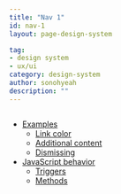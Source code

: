 ```yaml
---
title: "Nav 1"
id: nav-1
layout: page-design-system

tag:
- design system
- ux/ui
category: design-system
author: sonohyeah
description: ""
---
```



<div class="row">
	<!--  begin: Section nav -->
	<div class="d-none d-xl-block col-xl-2 bd-toc border-left order-2" style="position: sticky; top: 4rem;
    height: calc(100vh - 4rem); overflow-y: auto;">
		<ul class="section-nav">
			<li class="toc-entry toc-h2"><a href="#sec__1">Examples</a>
				<ul>
					<li class="toc-entry toc-h3"><a href="#sec__2">Link color</a></li>
					<li class="toc-entry toc-h3"><a href="#sec__3">Additional content</a></li>
					<li class="toc-entry toc-h3"><a href="#sec__4">Dismissing</a></li>
				</ul>
			</li>
			<li class="toc-entry toc-h2"><a href="#sec__5">JavaScript behavior</a>
				<ul>
					<li class="toc-entry toc-h3"><a href="#sec__6">Triggers</a></li>
					<li class="toc-entry toc-h3"><a href="#sec__1">Methods</a></li>
				</ul>
			</li>
		</ul>
	</div>
	<!-- end: Section nav -->
	<div class="col-9">
		<h1> NAV 1 </h1>
		TEST Nav1 <br>
		<section id="sec__1">
			The line at the very bottom of the frame is the echo area. It is used to display small amounts of text for various purposes.

			The echo area is so-named because one of the things it is used for is echoing, which means displaying the characters of a multi-character command as you type. Single-character commands are not echoed. Multi-character commands (see Keys) are echoed if you pause for more than a second in the middle of a command. Emacs then echoes all the characters of the command so far, to prompt you for the rest. Once echoing has started, the rest of the command echoes immediately as you type it. This behavior is designed to give confident users fast response, while giving hesitant users maximum feedback.

			The echo area is also used to display an error message when a command cannot do its job. Error messages may be accompanied by beeping or by flashing the screen.

			Some commands display informative messages in the echo area to tell you what the command has done, or to provide you with some specific information. These informative messages, unlike error messages, are not accompanied with a beep or flash. For example, C-x = (hold down Ctrl and type x, then let go of Ctrl and type =) displays a message describing the character at point, its position in the buffer, and its current column in the window. Commands that take a long time often display messages ending in ‘...’ while they are working (sometimes also indicating how much progress has been made, as a percentage), and add ‘done’ when they are finished.

			Informative echo area messages are saved in a special buffer named *Messages*. (We have not explained buffers yet; see Buffers, for more information about them.) If you miss a message that appeared briefly on the screen, you can switch to the *Messages* buffer to see it again. The *Messages* buffer is limited to a certain number of lines, specified by the variable message-log-max. (We have not explained variables either; see Variables, for more information about them.) Beyond this limit, one line is deleted from the beginning whenever a new message line is added at the end.

			The echo area is so-named because one of the things it is used for is echoing, which means displaying the characters of a multi-character command as you type. Single-character commands are not echoed. Multi-character commands (see Keys) are echoed if you pause for more than a second in the middle of a command. Emacs then echoes all the characters of the command so far, to prompt you for the rest. Once echoing has started, the rest of the command echoes immediately as you type it. This behavior is designed to give confident users fast response, while giving hesitant users maximum feedback.

			The echo area is also used to display an error message when a command cannot do its job. Error messages may be accompanied by beeping or by flashing the screen.

			Some commands display informative messages in the echo area to tell you what the command has done, or to provide you with some specific information. These informative messages, unlike error messages, are not accompanied with a beep or flash. For example, C-x = (hold down Ctrl and type x, then let go of Ctrl and type =) displays a message describing the character at point, its position in the buffer, and its current column in the window. Commands that take a long time often display messages ending in ‘...’ while they are working (sometimes also indicating how much progress has been made, as a percentage), and add ‘done’ when they are finished.

			Informative echo area messages are saved in a special buffer named *Messages*. (We have not explained buffers yet; see Buffers, for more information about them.) If you miss a message that appeared briefly on the screen, you can switch to the *Messages* buffer to see it again. The *Messages* buffer is limited to a certain number of lines, specified by the variable message-log-max. (We have not explained variables either; see Variables, for more information about them.) Beyond this limit, one line is deleted from the beginning whenever a new message line is added at the end.

			The echo area is so-named because one of the things it is used for is echoing, which means displaying the characters of a multi-character command as you type. Single-character commands are not echoed. Multi-character commands (see Keys) are echoed if you pause for more than a second in the middle of a command. Emacs then echoes all the characters of the command so far, to prompt you for the rest. Once echoing has started, the rest of the command echoes immediately as you type it. This behavior is designed to give confident users fast response, while giving hesitant users maximum feedback.

			The echo area is also used to display an error message when a command cannot do its job. Error messages may be accompanied by beeping or by flashing the screen.

			Some commands display informative messages in the echo area to tell you what the command has done, or to provide you with some specific information. These informative messages, unlike error messages, are not accompanied with a beep or flash. For example, C-x = (hold down Ctrl and type x, then let go of Ctrl and type =) displays a message describing the character at point, its position in the buffer, and its current column in the window. Commands that take a long time often display messages ending in ‘...’ while they are working (sometimes also indicating how much progress has been made, as a percentage), and add ‘done’ when they are finished.

			Informative echo area messages are saved in a special buffer named *Messages*. (We have not explained buffers yet; see Buffers, for more information about them.) If you miss a message that appeared briefly on the screen, you can switch to the *Messages* buffer to see it again. The *Messages* buffer is limited to a certain number of lines, specified by the variable message-log-max. (We have not explained variables either; see Variables, for more information about them.) Beyond this limit, one line is deleted from the beginning whenever a new message line is added at the end.

			The echo area is so-named because one of the things it is used for is echoing, which means displaying the characters of a multi-character command as you type. Single-character commands are not echoed. Multi-character commands (see Keys) are echoed if you pause for more than a second in the middle of a command. Emacs then echoes all the characters of the command so far, to prompt you for the rest. Once echoing has started, the rest of the command echoes immediately as you type it. This behavior is designed to give confident users fast response, while giving hesitant users maximum feedback.

			The echo area is also used to display an error message when a command cannot do its job. Error messages may be accompanied by beeping or by flashing the screen.

			Some commands display informative messages in the echo area to tell you what the command has done, or to provide you with some specific information. These informative messages, unlike error messages, are not accompanied with a beep or flash. For example, C-x = (hold down Ctrl and type x, then let go of Ctrl and type =) displays a message describing the character at point, its position in the buffer, and its current column in the window. Commands that take a long time often display messages ending in ‘...’ while they are working (sometimes also indicating how much progress has been made, as a percentage), and add ‘done’ when they are finished.

			Informative echo area messages are saved in a special buffer named *Messages*. (We have not explained buffers yet; see Buffers, for more information about them.) If you miss a message that appeared briefly on the screen, you can switch to the *Messages* buffer to see it again. The *Messages* buffer is limited to a certain number of lines, specified by the variable message-log-max. (We have not explained variables either; see Variables, for more information about them.) Beyond this limit, one line is deleted from the beginning whenever a new message line is added at the end.

			The echo area is so-named because one of the things it is used for is echoing, which means displaying the characters of a multi-character command as you type. Single-character commands are not echoed. Multi-character commands (see Keys) are echoed if you pause for more than a second in the middle of a command. Emacs then echoes all the characters of the command so far, to prompt you for the rest. Once echoing has started, the rest of the command echoes immediately as you type it. This behavior is designed to give confident users fast response, while giving hesitant users maximum feedback.

			The echo area is also used to display an error message when a command cannot do its job. Error messages may be accompanied by beeping or by flashing the screen.

			Some commands display informative messages in the echo area to tell you what the command has done, or to provide you with some specific information. These informative messages, unlike error messages, are not accompanied with a beep or flash. For example, C-x = (hold down Ctrl and type x, then let go of Ctrl and type =) displays a message describing the character at point, its position in the buffer, and its current column in the window. Commands that take a long time often display messages ending in ‘...’ while they are working (sometimes also indicating how much progress has been made, as a percentage), and add ‘done’ when they are finished.

			Informative echo area messages are saved in a special buffer named *Messages*. (We have not explained buffers yet; see Buffers, for more information about them.) If you miss a message that appeared briefly on the screen, you can switch to the *Messages* buffer to see it again. The *Messages* buffer is limited to a certain number of lines, specified by the variable message-log-max. (We have not explained variables either; see Variables, for more information about them.) Beyond this limit, one line is deleted from the beginning whenever a new message line is added at the end.

			The echo area is so-named because one of the things it is used for is echoing, which means displaying the characters of a multi-character command as you type. Single-character commands are not echoed. Multi-character commands (see Keys) are echoed if you pause for more than a second in the middle of a command. Emacs then echoes all the characters of the command so far, to prompt you for the rest. Once echoing has started, the rest of the command echoes immediately as you type it. This behavior is designed to give confident users fast response, while giving hesitant users maximum feedback.

			The echo area is also used to display an error message when a command cannot do its job. Error messages may be accompanied by beeping or by flashing the screen.

			Some commands display informative messages in the echo area to tell you what the command has done, or to provide you with some specific information. These informative messages, unlike error messages, are not accompanied with a beep or flash. For example, C-x = (hold down Ctrl and type x, then let go of Ctrl and type =) displays a message describing the character at point, its position in the buffer, and its current column in the window. Commands that take a long time often display messages ending in ‘...’ while they are working (sometimes also indicating how much progress has been made, as a percentage), and add ‘done’ when they are finished.

			Informative echo area messages are saved in a special buffer named *Messages*. (We have not explained buffers yet; see Buffers, for more information about them.) If you miss a message that appeared briefly on the screen, you can switch to the *Messages* buffer to see it again. The *Messages* buffer is limited to a certain number of lines, specified by the variable message-log-max. (We have not explained variables either; see Variables, for more information about them.) Beyond this limit, one line is deleted from the beginning whenever a new message line is added at the end.

			The echo area is so-named because one of the things it is used for is echoing, which means displaying the characters of a multi-character command as you type. Single-character commands are not echoed. Multi-character commands (see Keys) are echoed if you pause for more than a second in the middle of a command. Emacs then echoes all the characters of the command so far, to prompt you for the rest. Once echoing has started, the rest of the command echoes immediately as you type it. This behavior is designed to give confident users fast response, while giving hesitant users maximum feedback.

			The echo area is also used to display an error message when a command cannot do its job. Error messages may be accompanied by beeping or by flashing the screen.

			Some commands display informative messages in the echo area to tell you what the command has done, or to provide you with some specific information. These informative messages, unlike error messages, are not accompanied with a beep or flash. For example, C-x = (hold down Ctrl and type x, then let go of Ctrl and type =) displays a message describing the character at point, its position in the buffer, and its current column in the window. Commands that take a long time often display messages ending in ‘...’ while they are working (sometimes also indicating how much progress has been made, as a percentage), and add ‘done’ when they are finished.

			Informative echo area messages are saved in a special buffer named *Messages*. (We have not explained buffers yet; see Buffers, for more information about them.) If you miss a message that appeared briefly on the screen, you can switch to the *Messages* buffer to see it again. The *Messages* buffer is limited to a certain number of lines, specified by the variable message-log-max. (We have not explained variables either; see Variables, for more information about them.) Beyond this limit, one line is deleted from the beginning whenever a new message line is added at the end.

			The echo area is so-named because one of the things it is used for is echoing, which means displaying the characters of a multi-character command as you type. Single-character commands are not echoed. Multi-character commands (see Keys) are echoed if you pause for more than a second in the middle of a command. Emacs then echoes all the characters of the command so far, to prompt you for the rest. Once echoing has started, the rest of the command echoes immediately as you type it. This behavior is designed to give confident users fast response, while giving hesitant users maximum feedback.

			The echo area is also used to display an error message when a command cannot do its job. Error messages may be accompanied by beeping or by flashing the screen.

			Some commands display informative messages in the echo area to tell you what the command has done, or to provide you with some specific information. These informative messages, unlike error messages, are not accompanied with a beep or flash. For example, C-x = (hold down Ctrl and type x, then let go of Ctrl and type =) displays a message describing the character at point, its position in the buffer, and its current column in the window. Commands that take a long time often display messages ending in ‘...’ while they are working (sometimes also indicating how much progress has been made, as a percentage), and add ‘done’ when they are finished.

			Informative echo area messages are saved in a special buffer named *Messages*. (We have not explained buffers yet; see Buffers, for more information about them.) If you miss a message that appeared briefly on the screen, you can switch to the *Messages* buffer to see it again. The *Messages* buffer is limited to a certain number of lines, specified by the variable message-log-max. (We have not explained variables either; see Variables, for more information about them.) Beyond this limit, one line is deleted from the beginning whenever a new message line is added at the end.

			The echo area is so-named because one of the things it is used for is echoing, which means displaying the characters of a multi-character command as you type. Single-character commands are not echoed. Multi-character commands (see Keys) are echoed if you pause for more than a second in the middle of a command. Emacs then echoes all the characters of the command so far, to prompt you for the rest. Once echoing has started, the rest of the command echoes immediately as you type it. This behavior is designed to give confident users fast response, while giving hesitant users maximum feedback.

			The echo area is also used to display an error message when a command cannot do its job. Error messages may be accompanied by beeping or by flashing the screen.

			Some commands display informative messages in the echo area to tell you what the command has done, or to provide you with some specific information. These informative messages, unlike error messages, are not accompanied with a beep or flash. For example, C-x = (hold down Ctrl and type x, then let go of Ctrl and type =) displays a message describing the character at point, its position in the buffer, and its current column in the window. Commands that take a long time often display messages ending in ‘...’ while they are working (sometimes also indicating how much progress has been made, as a percentage), and add ‘done’ when they are finished.

			Informative echo area messages are saved in a special buffer named *Messages*. (We have not explained buffers yet; see Buffers, for more information about them.) If you miss a message that appeared briefly on the screen, you can switch to the *Messages* buffer to see it again. The *Messages* buffer is limited to a certain number of lines, specified by the variable message-log-max. (We have not explained variables either; see Variables, for more information about them.) Beyond this limit, one line is deleted from the beginning whenever a new message line is added at the end.

			The echo area is so-named because one of the things it is used for is echoing, which means displaying the characters of a multi-character command as you type. Single-character commands are not echoed. Multi-character commands (see Keys) are echoed if you pause for more than a second in the middle of a command. Emacs then echoes all the characters of the command so far, to prompt you for the rest. Once echoing has started, the rest of the command echoes immediately as you type it. This behavior is designed to give confident users fast response, while giving hesitant users maximum feedback.

			The echo area is also used to display an error message when a command cannot do its job. Error messages may be accompanied by beeping or by flashing the screen.

			Some commands display informative messages in the echo area to tell you what the command has done, or to provide you with some specific information. These informative messages, unlike error messages, are not accompanied with a beep or flash. For example, C-x = (hold down Ctrl and type x, then let go of Ctrl and type =) displays a message describing the character at point, its position in the buffer, and its current column in the window. Commands that take a long time often display messages ending in ‘...’ while they are working (sometimes also indicating how much progress has been made, as a percentage), and add ‘done’ when they are finished.

			Informative echo area messages are saved in a special buffer named *Messages*. (We have not explained buffers yet; see Buffers, for more information about them.) If you miss a message that appeared briefly on the screen, you can switch to the *Messages* buffer to see it again. The *Messages* buffer is limited to a certain number of lines, specified by the variable message-log-max. (We have not explained variables either; see Variables, for more information about them.) Beyond this limit, one line is deleted from the beginning whenever a new message line is added at the end.

			See Display Custom, for options that control how Emacs uses the echo area.

The echo area is also used to display the minibuffer, a special window where you can input arguments to commands, such as the name of a file to be edited. When the minibuffer is in use, the text displayed in the echo area begins with a prompt string, and the active cursor appears within the minibuffer, which is temporarily considered the selected window. You can always get out of the minibuffer by typing C-g. See Minibuffer.
			</section>
			<section id="sec__2">
			Set the direction of flex items in a flex container with direction utilities. In most cases you can omit the horizontal class here as the browser default is row. However, you may encounter situations where you needed to explicitly set this value (like responsive layouts).
			Use .flex-row to set a horizontal direction (the browser default), or .flex-row-reverse to start the horizontal direction from the opposite side.
			</section>
			<section id="sec__3">
			Set the direction of flex items in a flex container with direction utilities. In most cases you can omit the horizontal class here as the browser default is row. However, you may encounter situations where you needed to explicitly set this value (like responsive layouts).
			Use .flex-row to set a horizontal direction (the browser default), or .flex-row-reverse to start the horizontal direction from the opposite side.
			</section>
			<section id="sec__4">
			Set the direction of flex items in a flex container with direction utilities. In most cases you can omit the horizontal class here as the browser default is row. However, you may encounter situations where you needed to explicitly set this value (like responsive layouts).
			Use .flex-row to set a horizontal direction (the browser default), or .flex-row-reverse to start the horizontal direction from the opposite side.
			</section>
			<section id="sec__5">
			Set the direction of flex items in a flex container with direction utilities. In most cases you can omit the horizontal class here as the browser default is row. However, you may encounter situations where you needed to explicitly set this value (like responsive layouts).
			Use .flex-row to set a horizontal direction (the browser default), or .flex-row-reverse to start the horizontal direction from the opposite side.
			</section>
			<section id="sec__6">
			Set the direction of flex items in a flex container with direction utilities. In most cases you can omit the horizontal class here as the browser default is row. However, you may encounter situations where you needed to explicitly set this value (like responsive layouts).
			Use .flex-row to set a horizontal direction (the browser default), or .flex-row-reverse to start the horizontal direction from the opposite side.
			</section>
			<section id="sec__7">
			Content G
			</section>
	</div>
</div>